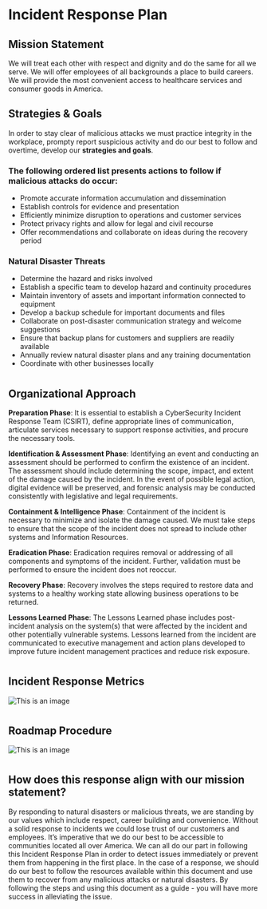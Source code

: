 
# Incident Response Plan

## Mission Statement
We will treat each other with respect and dignity and do the same for all we serve. We will offer employees of all backgrounds a place to build careers. We will provide the most convenient access to healthcare services and consumer goods in America.
## Strategies & Goals
In order to stay clear of malicious attacks we must practice integrity in the workplace, prompty report suspicious activity and do our best to follow and overtime, develop our **strategies and goals**.

### The following ordered list presents actions to follow if malicious attacks do occur:
    
* Promote accurate information accumulation and dissemination
* Establish controls for evidence and presentation
* Efficiently minimize disruption to operations and customer services
* Protect privacy rights and allow for legal and civil recourse
* Offer recommendations and collaborate on ideas during the recovery period

### Natural Disaster Threats

* Determine the hazard and risks involved
* Establish a specific team to develop hazard and continuity procedures
* Maintain inventory of assets and important information connected to equipment
* Develop a backup schedule for important documents and files
* Collaborate on post-disaster communication strategy and welcome suggestions
* Ensure that backup plans for customers and suppliers are readily available
* Annually review natural disaster plans and any training documentation
* Coordinate with other businesses locally
#

## Organizational Approach

**Preparation Phase**: It is essential to establish a CyberSecurity Incident Response Team (CSIRT), define appropriate lines of communication, articulate services necessary to support response activities, and procure the necessary tools.

**Identification & Assessment Phase**: Identifying an event and conducting an assessment should be performed to confirm the existence of an incident. The assessment should include determining the scope, impact, and extent of the damage caused by the incident. In the event of possible legal action, digital evidence will be preserved, and forensic analysis may be conducted consistently with legislative and legal requirements.

**Containment & Intelligence Phase**: Containment of the incident is necessary to minimize and isolate the damage caused. We must take steps to ensure that the scope of the incident does not spread to include other systems and Information Resources.

**Eradication Phase**: Eradication requires removal or addressing of all components and symptoms of the incident. Further, validation must be performed to ensure the incident does not reoccur. 

**Recovery Phase**: Recovery involves the steps required to restore data and systems to a healthy working state allowing business operations to be returned.

**Lessons Learned Phase**: The Lessons Learned phase includes post-incident analysis on the system(s) that were affected by the incident and other potentially vulnerable systems. Lessons learned from the incident are communicated to executive management and action plans developed to improve future incident management practices and reduce risk exposure.
#

## Incident Response Metrics


![This is an image](https://svgshare.com/i/gHG.svg)

#

## Roadmap Procedure

![This is an image](https://svgshare.com/i/gGz.svg)
#

## How does this response align with our mission statement?

By responding to natural disasters or malicious threats, we are standing by our values which include respect, career building and convenience. Without a solid response to incidents we could lose trust of our customers and employees. It’s imperative that we do our best to be accessible to communities located all over America. We can all do our part in following this Incident Response Plan in order to detect issues immediately or prevent them from happening in the first place. In the case of a response, we should do our best to follow the resources available within this document and use them to recover from any malicious attacks or natural disasters. By following the steps and using this document as a guide - you will have more success in alleviating the issue.

#
